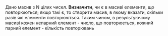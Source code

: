 Дано масив з N цілих чисел. **Визначити**, чи є в масиві елементи, що повторюються; якщо такі є, то створити масив, в якому вказати, скільки разів які елементи повторюються. Таким чином, в результуючому масиві кожен непарний елемент - число, що повторюється, кожний парний елемент - кількість повторювань
